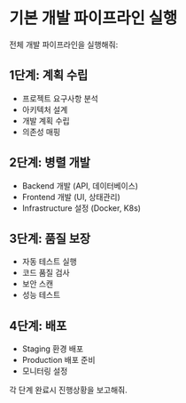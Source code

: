 # 기본 개발 파이프라인 실행

전체 개발 파이프라인을 실행해줘:

## 1단계: 계획 수립
- 프로젝트 요구사항 분석
- 아키텍처 설계
- 개발 계획 수립
- 의존성 매핑

## 2단계: 병렬 개발
- Backend 개발 (API, 데이터베이스)
- Frontend 개발 (UI, 상태관리)  
- Infrastructure 설정 (Docker, K8s)

## 3단계: 품질 보장
- 자동 테스트 실행
- 코드 품질 검사
- 보안 스캔
- 성능 테스트

## 4단계: 배포
- Staging 환경 배포
- Production 배포 준비
- 모니터링 설정

각 단계 완료시 진행상황을 보고해줘.
